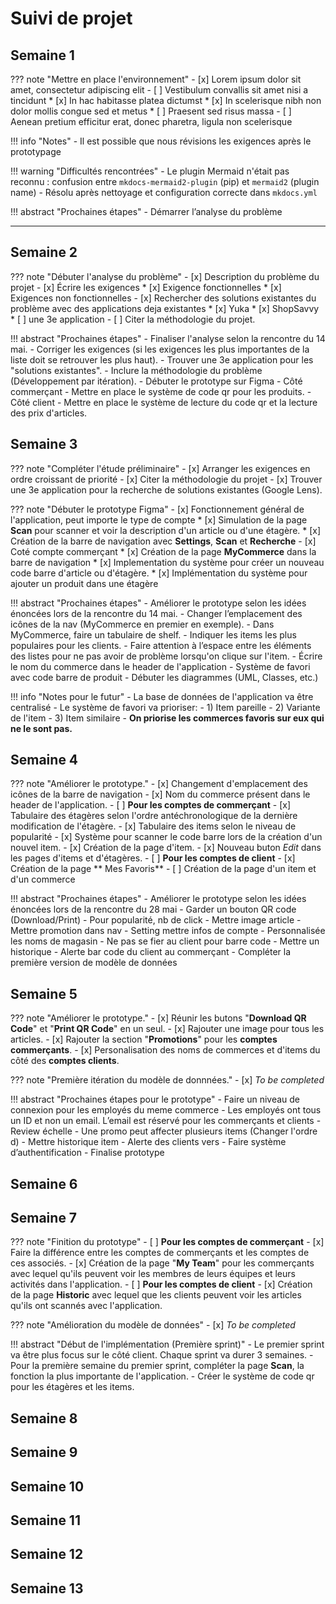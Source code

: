 # Suivi de projet

## Semaine 1

??? note "Mettre en place l'environnement"
    - [x] Lorem ipsum dolor sit amet, consectetur adipiscing elit
    - [ ] Vestibulum convallis sit amet nisi a tincidunt
        * [x] In hac habitasse platea dictumst
        * [x] In scelerisque nibh non dolor mollis congue sed et metus
        * [ ] Praesent sed risus massa
    - [ ] Aenean pretium efficitur erat, donec pharetra, ligula non scelerisque

!!! info "Notes"
    - Il est possible que nous révisions les exigences après le prototypage

!!! warning "Difficultés rencontrées"
    - Le plugin Mermaid n'était pas reconnu : confusion entre `mkdocs-mermaid2-plugin` (pip) et `mermaid2` (plugin name)
        - Résolu après nettoyage et configuration correcte dans `mkdocs.yml`

!!! abstract "Prochaines étapes"
    - Démarrer l’analyse du problème
    

---

## Semaine 2
??? note "Débuter l'analyse du problème"
    - [x] Description du problème du projet
    - [x] Écrire les exigences
        * [x] Exigence fonctionnelles
        * [x] Exigences non fonctionnelles
    - [x] Rechercher des solutions existantes du problème avec des applications deja existantes
        * [x] Yuka
        * [x] ShopSavvy
        * [ ] une 3e application
    - [ ] Citer la méthodologie du projet.


!!! abstract "Prochaines étapes"
    - Finaliser l'analyse selon la rencontre du 14 mai.
        - Corriger les exigences (si les exigences les plus importantes de la liste doit se retrouver les plus haut).
        - Trouver une 3e application pour les "solutions existantes".
        - Inclure la méthodologie du problème (Développement par itération).
    - Débuter le prototype sur Figma
        - Côté commerçant
            - Mettre en place le système de code qr pour les produits.
        - Côté client
            - Mettre en place le système de lecture du code qr et la lecture des prix d'articles.



## Semaine 3
??? note "Compléter l'étude préliminaire"
    - [x] Arranger les exigences en ordre croissant de priorité
    - [x] Citer la méthodologie du projet
    - [x] Trouver une 3e application pour la recherche de solutions existantes (Google Lens).


??? note "Débuter le prototype Figma"
    - [x] Fonctionnement général de l'application, peut importe le type de compte
        * [x] Simulation de la page **Scan** pour scanner et voir la description d'un article ou d'une étagère.
        * [x] Création de la barre de navigation avec **Settings**, **Scan** et **Recherche**
    - [x] Coté compte commerçant
        * [x] Création de la page **MyCommerce** dans la barre de navigation
        * [x] Implementation du système pour créer un nouveau code barre d'article ou d'étagère.
        * [x] Implémentation du système pour ajouter un produit dans une étagère

!!! abstract "Prochaines étapes"
    - Améliorer le prototype selon les idées énoncées lors de la rencontre du 14 mai.
         - Changer l’emplacement des icônes de la nav (MyCommerce en premier en exemple).
         - Dans MyCommerce, faire un tabulaire de shelf.
         - Indiquer les items les plus populaires pour les clients.
         - Faire attention à l’espace entre les éléments des listes pour ne pas avoir de problème lorsqu'on clique sur l'item.
         - Écrire le nom du commerce dans le header de l'application
         - Système de favori avec code barre de produit
      - Débuter les diagrammes (UML, Classes, etc.)
         
!!! info "Notes pour le futur"
    - La base de données de l'application va être centralisé
    - Le système de favori va prioriser:
    - 1) Item pareille
    - 2) Variante de l'item
    - 3) Item similaire
    - **On priorise les commerces favoris sur eux qui ne le sont pas.**




## Semaine 4
??? note "Améliorer le prototype."
    - [x] Changement d'emplacement des icônes de la barre de navigation
    - [x] Nom du commerce présent dans le header de l'application.
    - [ ] **Pour les comptes de commerçant**
        - [x] Tabulaire des étagères selon l'ordre antéchronologique de la dernière modification de l'étagère.
        - [x] Tabulaire des items selon le niveau de popularité
        - [x] Système pour scanner le code barre lors de la création d'un nouvel item.
        - [x] Création de la page d'item.
        - [x] Nouveau buton _Edit_ dans les pages d'items et d'étagères.
    - [ ] **Pour les comptes de client**
        - [x] Création de la page ** Mes Favoris**
        - [ ] Création de la page d'un item et d'un commerce


!!! abstract "Prochaines étapes"
    - Améliorer le prototype selon les idées énoncées lors de la rencontre du 28 mai
        - Garder un bouton QR code (Download/Print)
        - Pour popularité, nb de click
        - Mettre image article
        - Mettre promotion dans nav 
        - Setting mettre infos de compte
        - Personnalisée les noms de magasin
        - Ne pas se fier au client pour barre code
        - Mettre un historique 
        - Alerte bar code du client au commerçant
    - Compléter la première version de modèle de données
        


## Semaine 5
??? note "Améliorer le prototype."
    - [x] Réunir les butons "**Download QR Code**" et "**Print QR Code**" en un seul.
    - [x] Rajouter une image pour tous les articles.
    - [x] Rajouter la section "**Promotions**" pour les **comptes commerçants**.
    - [x] Personalisation des noms de commerces et d'items du côté des **comptes clients**.


??? note "Première itération du modèle de donnnées."
    - [x] _To be completed_


!!! abstract "Prochaines étapes pour le prototype"
    - Faire un niveau de connexion pour les employés du meme commerce
    - Les employés ont tous un ID et non un email. L’email est réservé pour les commerçants et clients
    - Review échelle 
    - Une promo peut affecter plusieurs items (Changer l'ordre d)
    - Mettre historique item
    - Alerte des clients vers
    - Faire système d’authentification 
    - Finalise prototype

## Semaine 6

## Semaine 7
??? note "Finition du prototype"
    - [ ] **Pour les comptes de commerçant**
        - [x] Faire la différence entre les comptes de commerçants et les comptes de ces associés.
        - [x] Création de la page "**My Team**" pour les commerçants avec lequel qu'ils peuvent voir les membres de leurs équipes et leurs activités dans l'application.
    - [ ] **Pour les comptes de client**
        - [x] Création de la page **Historic** avec lequel que les clients peuvent voir les articles qu'ils ont scannés avec l'application.
       


??? note "Amélioration du modèle de données"
    - [x] _To be completed_


!!! abstract "Début de l'implémentation (Première sprint)"
    - Le premier sprint va être plus focus sur le côté client. Chaque sprint va durer 3 semaines.
    - Pour la première semaine du premier sprint, compléter la page **Scan**, la fonction la plus importante de l'application.
    - Créer le système de code qr pour les étagères et les items.

## Semaine 8

## Semaine 9

## Semaine 10

## Semaine 11

## Semaine 12

## Semaine 13
